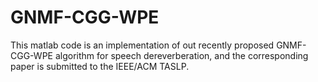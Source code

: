 # GNMF-CGG-WPE
This matlab code is an implementation of out recently proposed GNMF-CGG-WPE algorithm for speech dereverberation, and the corresponding paper is submitted to the IEEE/ACM TASLP. 
